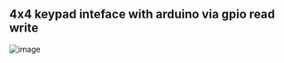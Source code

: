## 4x4 keypad inteface with arduino via gpio read write


![image](https://github.com/Devilal-Prajapat/keypad_4x4/assets/13392395/71de19b6-633a-4ca3-89ef-d82f8f0fbac9)
